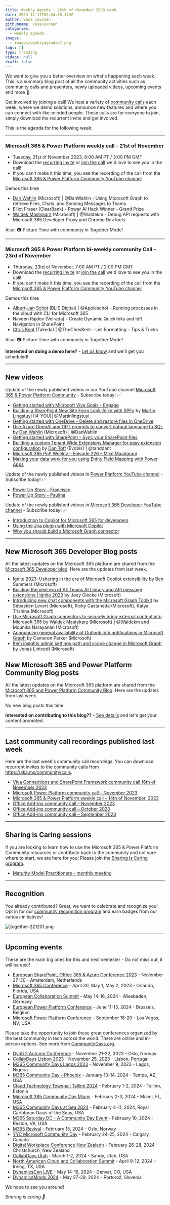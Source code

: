 ```yaml
---
title: Weekly Agenda - 20th of November 2023 week
date: 2023-11-17T02:54:10.349Z
author: Vesa Juvonen
githubname: VesaJuvonen
categories:
  - weekly agenda
images:
  - images/weeklyagenda47.png
tags: []
type: trending
videos: null
draft: false
---
```


We want to give you a better overview on what's happening each week. This is a summary blog post of all the community activities such as community calls and presenters, newly uploaded videos, upcoming events and more 🚀 

Get involved by joining a call! We host a variety of [community calls](https://aka.ms/community/calls) each week, where we demo solutions, announce new features and where you can connect with like-minded people. These calls are for everyone to join, simply download the recurrent invite and get involved.

This is the agenda for the following week:

---

### Microsoft 365 & Power Platform weekly call - 21st of November

* Tuesday, 21st of November 2023, 8:00 AM PT / 3:00 PM GMT
* Download the [recurring invite](https://aka.ms/m365-dev-call) or [join the call](https://aka.ms/m365-dev-call-join) we'd love to see you in the call!
* If you can't make it this time, you see the recording of the call from the [Microsoft 365 & Power Platform Community YouTube channel](https://www.youtube.com/playlist?list=PLR9nK3mnD-OUQOW86tT5dkCRQAVGY7DlH)

Demos this time

* [Dan Wahlin](https://twitter.com/DanWahlin) (Microsoft) | @DanWahlin - Using Microsoft Graph to retrieve Files, Chats, and Sending Messages to Teams
* Elliot Fraser (ClearBank) - Power AI Hack Winner - Grand Prize
* [Waldek Mastykarz](https://twitter.com/waldekm) (Microsoft) | @Waldekm - Debug API requests with Microsoft 365 Developer Proxy and Chrome DevTools

Also: 📷 Picture Time with community in Together Mode!

---

### Microsoft 365 & Power Platform bi-weekly community Call - 23rd of November

* Thursday, 23rd of November, 7:00 AM PT / 2:00 PM GMT
* Download the [recurring invite](https://aka.ms/spdev-sig-call) or [join the call](https://aka.ms/spdev-sig-call-join) we'd love to see you in the call!
* If you can't make it this time, you see the recording of the call from the [Microsoft 365 & Power Platform Community YouTube channel](https://www.youtube.com/watch?v=gAqUr9wa2_0&list=PLR9nK3mnD-OURfm5Ypu-wK52cxBv_gXCA)

Demos this time

* [Albert-Jan Schot](https://twitter.com/appieschot) (BLIS Digital) | @Appieschot - Running processes in the cloud with CLI for Microsoft 365
* Naveen Rajdev (Velrada) - Create Dynamic Quicklinks and left Navigation in SharePoint
* [Chris Kent](https://twitter.com/theChrisKent) (Takeda) | @TheChrisKent - List Formatting - Tips & Tricks

Also: 📷 Picture Time with community in Together Mode!

**Interested on doing a demo here?** - [Let us know](https://aka.ms/community/request/demo) and we'll get you scheduled!

---

## New videos 

Update of the newly published videos in our YouTube channel [Microsoft 365 & Power Platform Community](https://www.youtube.com/channel/UC_mKdhw-V6CeCM7gTo_Iy7w) - Subscribe today! ✅

* [Getting started with Microsoft Viva Goals - Engage](https://www.youtube.com/watch?v=YHhqTc2Ltis)
* [Building a SharePoint New Site Form Look-Alike with SPFx](https://www.youtube.com/watch?v=GOuCzp1ZpxE) by [Martin Lingstuyl](https://twitter.com/martinlingstuyl) (I4-YOU)| @Martinlingstuyl
* [Getting started with OneDrive - Delete and restore files in OneDrive](https://www.youtube.com/watch?v=PycVGYUWKa4)
* [Use Azure OpenAI and GPT prompts to convert natural language to SQL](https://www.youtube.com/watch?v=LChXBuyCAeo) by [Dan Wahlin](https://twitter.com/DanWahlin) (Microsoft) | @DanWahlin
* [Getting started with SharePoint - Sync your SharePoint files](https://www.youtube.com/watch?v=hTv9moLWYFY)
* [Building a custom Tenant Wide Extensions Manager for easy extension configuration](https://www.youtube.com/watch?v=gOGFo9Stnho) by [Dan Toft](tanddant) (Evobis) | @tanddant
* [Microsoft 365 PnP Weekly – Episode 226 – Mike Maadarani](https://www.youtube.com/watch?v=AfzbmwTWoDE)
* [Making your data work for you using Entity Field Mapping with Power Apps](https://www.youtube.com/watch?v=Hy2PVIPCkxg)


Update of the newly published videos in [Power Platform YouTube channel](https://www.youtube.com/@mspowerplatform) - Subscribe today! ✅

* [Power Up Story - Francisco](https://www.youtube.com/watch?v=UecCChS669c)
* [Power Up Story - Paulina](https://www.youtube.com/watch?v=z4JZXQ760WE)


Update of the newly published videos in [Microsoft 365 Developer YouTube channel](https://www.youtube.com/@Microsoft365Developer) - Subscribe today! ✅

* [Introduction to Copilot for Microsoft 365 for developers](https://www.youtube.com/watch?v=2OftQrc7PPQ)
* [Using the Jira plugin with Microsoft Copilot](https://www.youtube.com/watch?v=-7GgPqCewc8)
* [Why you should build a Microsoft Graph connector](https://www.youtube.com/watch?v=sD1HQtEM4uI)

---

## New Microsoft 365 Developer Blog posts

All the latest updates on the Microsoft 365 platform are shared from the [Microsoft 365 Developer blog](https://devblogs.microsoft.com/microsoft365dev/). Here are the updates from last week.

* [Ignite 2023: Ushering in the era of Microsoft Copilot extensibility](https://devblogs.microsoft.com/microsoft365dev/ignite-2023-ushering-in-the-era-of-microsoft-copilot-extensibility/) by Ben Summers (Microsoft)
* [Building the next era of AI: Teams AI Library and API message extensions | Ignite 2023](https://devblogs.microsoft.com/microsoft365dev/building-the-next-era-of-ai-teams-ai-library-and-api-message-extensions-ignite-2023/) by Joey Glocke (Microsoft)
* [Introducing new chat components with the Microsoft Graph Toolkit](https://devblogs.microsoft.com/microsoft365dev/introducing-new-chat-components-with-the-microsoft-graph-toolkit/) by Sébastien Levert (Microsoft), Ricky Castaneda (Microsoft), Katya Trishina (Microsoft)
* [Use Microsoft Graph connectors to securely bring external content into Microsoft 365](https://devblogs.microsoft.com/microsoft365dev/use-microsoft-graph-connectors-to-securely-bring-external-content-into-microsoft-365/) by [Waldek Mastykarz](https://twitter.com/waldekm) (Microsoft) | @Waldekm and Mounika Narayanan (Microsoft)
* [Announcing general availability of Outlook rich notifications in Microsoft Graph](https://devblogs.microsoft.com/microsoft365dev/announcing-general-availability-of-outlook-rich-notifications-in-microsoft-graph/) by Cameron Parker (Microsoft)
* [Item insights admin settings path and scope change in Microsoft Graph](https://devblogs.microsoft.com/microsoft365dev/item-insights-admin-settings-path-and-scope-change-in-microsoft-graph/) by Jonas Lintvedt (Microsoft)



## New Microsoft 365 and Power Platform Community Blog posts

All the latest updates on the Microsoft 365 platform are shared from the [Microsoft 365 and Power Platform Community Blog](https://pnp.github.io/blog/). Here are the updates from last week.

No new blog posts this time. 


**Interested on contributing to this blog??** - [See details](https://pnp.github.io/blog/post/contribute-blog/) and let's get your content promoted.

---

## Last community call recordings published last week

Here are the last week's community call recordings. You can download recurrent invites to the community calls from https://aka.ms/community/calls.

* [Viva Connections and SharePoint Framework community call 16th of November 2023](https://www.youtube.com/watch?v=n_rrVbZ4szU)
* [Microsoft Power Platform community call – November 2023](https://www.youtube.com/watch?v=79eu6eWCPT0)
* [Microsoft 365 & Power Platform weekly call – 14th of November, 2023](https://www.youtube.com/watch?v=q9laezIULGs)
* [Office Add-ins community call – November 2023](https://www.youtube.com/watch?v=2LeK8X9RElU)
* [Office Add-ins community call – October 2023](https://www.youtube.com/watch?v=c3aLpz3VEb4)
* [Office Add-ins community call – September 2023](https://www.youtube.com/watch?v=XNykp7pLXgI)

---

## Sharing is Caring sessions

If you are looking to learn how to use the Microsoft 365 & Power Platform Community resources or contribute back to the community and not sure where to start, we are here for you! Please join the [Sharing Is Caring program](https://pnp.github.io/sharing-is-caring/).

* [Maturity Model Practitioners - monthly meeting](https://aka.ms/mm4m365/invite)

---

## Recognition

You already contributed? Great, we want to celebrate and recognize you! Opt in for our [community recognition program](https://pnp.github.io/recognitionprogram/) and earn badges from our various initiatives! 

![together-221201.png](images/community-recognization-program.png)

---

## Upcoming events

These are the main big ones for this and next semester - Do not miss out, it will be epic!

* [European SharePoint, Office 365 & Azure Conference 2023](https://www.sharepointeurope.com/) - November 27-30 - Amsterdam, Netherlands
* [Microsoft 365 Conference](https://m365conf.com/#!/) - April 30, May 1, May 2, 2023 - Orlando, Florida, USA
* [European Collaboration Summit](https://www.cloudsummit.eu/) - May 14-16, 2024 - Wiesbaden, Germany
* [European Power Platform Conference](https://www.sharepointeurope.com/european-power-platform-conference/) - June 11-13, 2024 - Brussels, Belgium
* [Microsoft Power Platform Conference](https://powerplatformconf.com/#!/) - September 18-20 - Las Vegas, NV, USA


Please take the opportunity to join these great conferences organized by the best community in tech across the world. There are online and in-person options. See more from [CommunityDays.org](https://www.communitydays.org/).


* [DynUG Autumn Conference](https://www.communitydays.org/event/2023-11-21/dynug-autumn-conference) - November 21-22, 2023 - Oslo, Norway
* [CollabDays Lisbon 2023](https://www.collabdays.org/2023-lisbon/) - November 25, 2023 - Lisbon, Portugal
* [M365 Community Days Lagos 2023](https://www.communitydays.org/event/2023-12-09/m365-community-days-lagos-2023) - November 9, 2023 - Lagos, Nigeria
* [M365 Community Day - Phoenix](https://www.communitydays.org/event/2024-01-13/m365-community-day-phoenix) - January 13-14, 2024 - Tempe, AZ, USA
* [Cloud Technology Townhall Tallinn 2024](https://www.communitydays.org/event/2024-02-01/cloud-technology-townhall-tallinn-2024) - February 1-2, 2024 - Tallinn, Estonia
* [Microsoft 365 Community Day Miami](https://www.communitydays.org/event/2024-02-02/microsoft-365-community-day-miami) - February 2-3, 2024 - Miami, FL, USA
* [M365 Community Days at Sea 2024](https://www.communitydays.org/event/2024-02-04/m365-community-days-at-sea-2024) - February 4-11, 2024, Royal Caribbean Oasis of the Seas, USA
* [M365 Saturday DC - A Community Day Event](https://www.communitydays.org/event/2024-02-10/m365-saturday-dc-a-community-day-event) - February 10, 2024 - Reston, VA, USA
* [M365 Revival](https://www.communitydays.org/event/2024-02-15/m365-revival) - February 15, 2024 - Oslo, Norway
* [YYC Microsoft Community Day](https://www.communitydays.org/event/2024-02-24/yyc-microsoft-community-day) - February 24-25, 2024 - Calgary, Canada
* [Digital Workplace Conference New Zealadn](https://www.communitydays.org/event/2024-02-27/digital-workplace-conference-new-zealand) - February 26-28, 2024 - Christchurch, New Zealand
* [CollabDays Utah](https://www.communitydays.org/event/2024-03-01/collabdays-utah) - March 1-2, 2024 - Sandy, Utah, USA
* [North American Cloud and Collaboration Summit](https://www.communitydays.org/event/2024-04-09/north-american-cloud-and-collaboration-summit) - April 9-12, 2024 - Irving, TX, USA
* [DynamicsCon LIVE](https://www.communitydays.org/event/2024-05-13/dynamicscon-live) - May 14-16, 2024 - Denver, CO, USA
* [DynamicsMinds 2024](https://www.communitydays.org/event/2024-05-27/dynamicsminds-2024) - May 27-29, 2024 - Portorož, Slovenia

We hope to see you around!

_Sharing is caring 🧡_
